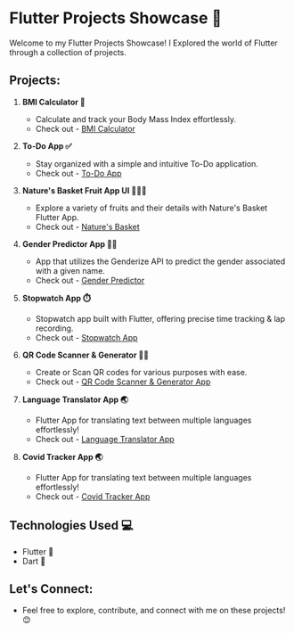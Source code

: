 # Flutter Projects Showcase 🚀

Welcome to my Flutter Projects Showcase! I Explored the world of Flutter through a collection of projects.

## Projects:

1. **BMI Calculator 🧮**
   - Calculate and track your Body Mass Index effortlessly.
   - Check out - [BMI Calculator](https://github.com/dhara-maru/BMI-Calculator-Flutter)

2. **To-Do App ✅**
   - Stay organized with a simple and intuitive To-Do application.
   - Check out - [To-Do App](https://github.com/dhara-maru/My-To-Do-App-Flutter)
  
3. **Nature's Basket Fruit App UI 🍏🍌🍇**
   - Explore a variety of fruits and their details with Nature's Basket Flutter App.
   - Check out - [Nature's Basket](https://github.com/dhara-maru/Natures-Basket)

4. **Gender Predictor App 🧒🏻**
   - App that utilizes the Genderize API to predict the gender associated with a given name.
   - Check out - [Gender Predictor](https://github.com/dhara-maru/Gender-Predictor-Flutter)

5. **Stopwatch App ⏱️**
   - Stopwatch app built with Flutter, offering precise time tracking & lap recording.
   - Check out - [Stopwatch App](https://github.com/dhara-maru/StopWatch-App-Flutter)

6. **QR Code Scanner & Generator 🤳🏼**
   - Create or Scan QR codes for various purposes with ease.
   - Check out - [QR Code Scanner & Generator App](https://github.com/dhara-maru/QR-Code-Scanner-Generator)
  
7. **Language Translator App 🌏**
   - Flutter App for translating text between multiple languages effortlessly!
   - Check out - [Language Translator App](https://github.com/dhara-maru/Language-Translator-App)
  
8. **Covid Tracker App 🌏**
   - Flutter App for translating text between multiple languages effortlessly!
   - Check out - [Covid Tracker App](https://github.com/dhara-maru/Covid-Tracker-App)
  

## Technologies Used 💻

- Flutter 📱
- Dart 🎯

## Let's Connect:
   - Feel free to explore, contribute, and connect with me on these projects! 😊
